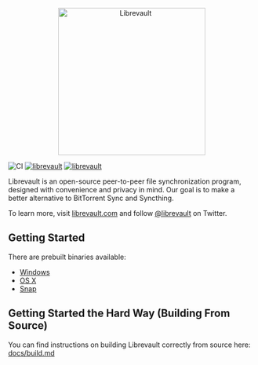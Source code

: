 <p align="center">
    <img src="https://librevault.com/assets/img/librevault-logo.svg" alt="Librevault" width="300">
</p>

![CI](https://github.com/librevault/librevault/workflows/CI/badge.svg)
[![librevault](https://snapcraft.io//librevault/trending.svg?name=0)](https://snapcraft.io/librevault)
[![librevault](https://snapcraft.io//librevault/badge.svg)](https://snapcraft.io/librevault)

Librevault is an open-source peer-to-peer file synchronization program, designed with convenience and privacy in mind.
Our goal is to make a better alternative to BitTorrent Sync and Syncthing.

To learn more, visit [librevault.com](https://librevault.com) and follow [@librevault](https://twitter.com/librevault) on Twitter.

Getting Started
---------------
There are prebuilt binaries available:
- [Windows](https://releases.librevault.com/windows/librevault_latest.exe)
- [OS X](https://releases.librevault.com/osx/librevault_latest.dmg)
- [Snap](https://snapcraft.io/librevault)

Getting Started the Hard Way (Building From Source)
---------------------------------------------------
You can find instructions on building Librevault correctly from source here: [docs/build.md](docs/build.md)
